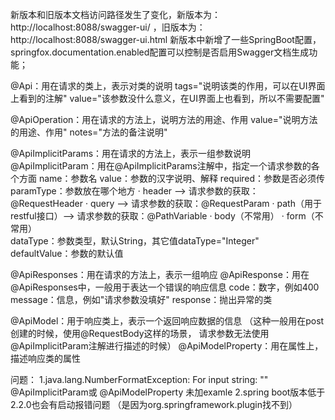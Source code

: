 新版本和旧版本文档访问路径发生了变化，新版本为：http://localhost:8088/swagger-ui/ ，旧版本为：http://localhost:8088/swagger-ui.html
新版本中新增了一些SpringBoot配置，springfox.documentation.enabled配置可以控制是否启用Swagger文档生成功能；

@Api：用在请求的类上，表示对类的说明
  tags="说明该类的作用，可以在UI界面上看到的注解"
  value="该参数没什么意义，在UI界面上也看到，所以不需要配置"
 
@ApiOperation：用在请求的方法上，说明方法的用途、作用
  value="说明方法的用途、作用"
  notes="方法的备注说明"
 
@ApiImplicitParams：用在请求的方法上，表示一组参数说明
  @ApiImplicitParam：用在@ApiImplicitParams注解中，指定一个请求参数的各个方面
    name：参数名
    value：参数的汉字说明、解释
    required：参数是否必须传
    paramType：参数放在哪个地方
      · header --> 请求参数的获取：@RequestHeader
      · query --> 请求参数的获取：@RequestParam
      · path（用于restful接口）--> 请求参数的获取：@PathVariable
      · body（不常用）
      · form（不常用）  
    dataType：参数类型，默认String，其它值dataType="Integer"    
    defaultValue：参数的默认值
 
@ApiResponses：用在请求的方法上，表示一组响应
  @ApiResponse：用在@ApiResponses中，一般用于表达一个错误的响应信息
    code：数字，例如400
    message：信息，例如"请求参数没填好"
    response：抛出异常的类
 
@ApiModel：用于响应类上，表示一个返回响应数据的信息
      （这种一般用在post创建的时候，使用@RequestBody这样的场景，
      请求参数无法使用@ApiImplicitParam注解进行描述的时候）
  @ApiModelProperty：用在属性上，描述响应类的属性

问题：
  1.java.lang.NumberFormatException: For input string: ""
    @ApiImplicitParam或 @ApiModelProperty 未加examle
   2.spring boot版本低于2.2.0也会有启动报错问题 （是因为org.springframework.plugin找不到）
    